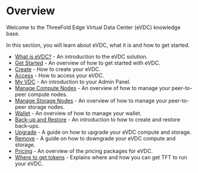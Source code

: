 # Overview

Welcome to the ThreeFold Edge Virtual Data Center (eVDC) knowledge base.

In this section, you will learn about eVDC, what it is and how to get started.

  - [What is eVDC?](evdc) - An introduction to the eVDC solution.
  - [Get Started](evdc_getting_started) - An overview of how to get started with eVDC.
  - [Create](evdc_create) - How to create your eVDC.
  - [Access](evdc_access) - How to access your eVDC.
  - [My VDC](evdc_my_evdc) - An introduction to your Admin Panel.
  - [Manage Compute Nodes](evdc_compute) - An overview of how to manage your peer-to-peer compute nodes.
  - [Manage Storage Nodes](evdc_storage) - An overview of how to manage your peer-to-peer storage nodes.
  - [Wallet](evdc_wallet) - An overview of how to manage your wallet.
  - [Back-up and Restore](evdc_backup_restore) - An introduction to how to create and restore back-ups.
  - [Upgrade](evdc_upgrade) - A guide on  how to upgrade your eVDC compute and storage.
  - [Remove](evdc_remove) - A guide on how to downgrade your eVDC compute and storage.
  - [Pricing](evdc_pricing) - An overview of the pricing packages for eVDC.
  - [Where to get tokens](how_to_buy) - Explains where and how you can get TFT to run your eVDC.